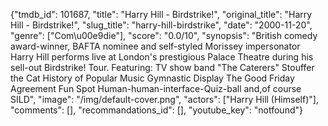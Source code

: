 {"tmdb_id": 101687, "title": "Harry Hill - Birdstrike!", "original_title": "Harry Hill - Birdstrike!", "slug_title": "harry-hill-birdstrike", "date": "2000-11-20", "genre": ["Com\u00e9die"], "score": "0.0/10", "synopsis": "British comedy award-winner, BAFTA nominee and self-styled Morissey impersonator Harry Hill performs live at London's prestigious Palace Theatre during his sell-out Birdstrike! Tour. Featuring: TV show band \"The Caterers\" Stouffer the Cat History of Popular Music Gymnastic Display The Good Friday Agreement Fun Spot Human-human-interface-Quiz-ball and,of course SILD", "image": "/img/default-cover.png", "actors": ["Harry Hill (Himself)"], "comments": [], "recommandations_id": [], "youtube_key": "notfound"}